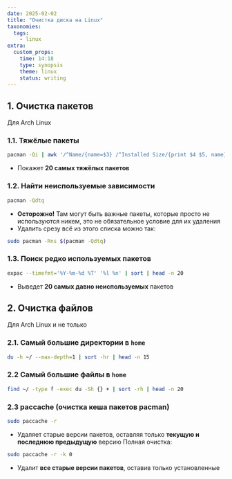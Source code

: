 ```yaml
---
date: 2025-02-02
title: "Очистка диска на Linux"
taxonomies:
  tags:
    - linux
extra:
  custom_props:
    time: 14:18
    type: synopsis
    theme: linux
    status: writing
---
```

## 1. Очистка пакетов
Для Arch Linux
### 1.1. Тяжёлые пакеты
```sh
pacman -Qi | awk '/^Name/{name=$3} /^Installed Size/{print $4 $5, name}' | sort -hr | head -n 20
```
- Покажет **20 самых тяжёлых пакетов**

### 1.2. Найти неиспользуемые зависимости
```sh
pacman -Qdtq
```
- **Осторожно!** Там могут быть важные пакеты, которые просто не используются никем, это не обязательное условие для их удаления
- Удалить срезу всё из этого списка можно так:
```sh
sudo pacman -Rns $(pacman -Qdtq)
```

### 1.3. Поиск редко используемых пакетов
```sh
expac --timefmt='%Y-%m-%d %T' '%l %n' | sort | head -n 20
```
- Выведет **20 самых давно неиспользуемых** пакетов

## 2. Очистка файлов
Для Arch Linux и не только
### 2.1. Самый большие директории в `home`
```sh
du -h ~/ --max-depth=1 | sort -hr | head -n 15
```
### 2.2 Самый большие файлы в `home`
```sh
find ~/ -type f -exec du -Sh {} + | sort -rh | head -n 20
```

### 2.3 paccache (очистка кеша пакетов pacman)
```sh
sudo paccache -r
```
- Удаляет старые версии пакетов, оставляя только **текущую и последнюю предыдущую** версию
Полная очистка:
```sh
sudo paccache -r -k 0
```
- Удалит **все старые версии пакетов**, оставив только установленные


